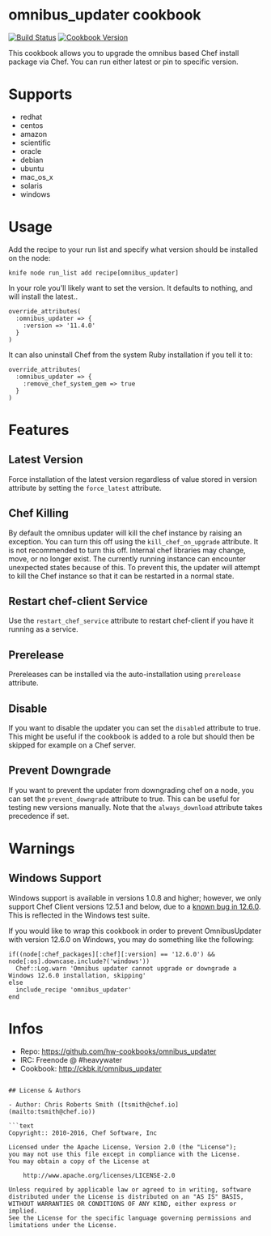 # omnibus_updater cookbook

[![Build Status](https://travis-ci.org/chef-cookbooks/omnibus_updater.svg?branch=master)](http://travis-ci.org/chef-cookbooks/omnibus_updater) [![Cookbook Version](https://img.shields.io/cookbook/v/omnibus_updater.svg)](https://supermarket.chef.io/cookbooks/omnibus_updater)

This cookbook allows you to upgrade the omnibus based Chef install package via Chef. You can run either latest or pin to specific version.

# Supports

- redhat
- centos
- amazon
- scientific
- oracle
- debian
- ubuntu
- mac_os_x
- solaris
- windows

# Usage

Add the recipe to your run list and specify what version should be installed on the node:

`knife node run_list add recipe[omnibus_updater]`

In your role you'll likely want to set the version. It defaults to nothing, and will install the latest..

```
override_attributes(
  :omnibus_updater => {
    :version => '11.4.0'
  }
)
```

It can also uninstall Chef from the system Ruby installation if you tell it to:

```
override_attributes(
  :omnibus_updater => {
    :remove_chef_system_gem => true
  }
)
```

# Features

## Latest Version

Force installation of the latest version regardless of value stored in version attribute by setting the `force_latest` attribute.

## Chef Killing

By default the omnibus updater will kill the chef instance by raising an exception. You can turn this off using the `kill_chef_on_upgrade` attribute. It is not recommended to turn this off. Internal chef libraries may change, move, or no longer exist. The currently running instance can encounter unexpected states because of this. To prevent this, the updater will attempt to kill the Chef instance so that it can be restarted in a normal state.

## Restart chef-client Service

Use the `restart_chef_service` attribute to restart chef-client if you have it running as a service.

## Prerelease

Prereleases can be installed via the auto-installation using `prerelease` attribute.

## Disable

If you want to disable the updater you can set the `disabled` attribute to true. This might be useful if the cookbook is added to a role but should then be skipped for example on a Chef server.

## Prevent Downgrade

If you want to prevent the updater from downgrading chef on a node, you can set the `prevent_downgrade` attribute to true. This can be useful for testing new versions manually. Note that the `always_download` attribute takes precedence if set.

# Warnings

## Windows Support

Windows support is available in versions 1.0.8 and higher; however, we only support Chef Client versions 12.5.1 and below, due to a [known bug in 12.6.0](https://github.com/chef/chef/issues/4623). This is reflected in the Windows test suite.

If you would like to wrap this cookbook in order to prevent OmnibusUpdater with version 12.6.0 on Windows, you may do something like the following:

```
if((node[:chef_packages][:chef][:version] == '12.6.0') && node[:os].downcase.include?('windows'))
  Chef::Log.warn 'Omnibus updater cannot upgrade or downgrade a Windows 12.6.0 installation, skipping'
else
  include_recipe 'omnibus_updater'
end
```

# Infos

- Repo: <https://github.com/hw-cookbooks/omnibus_updater>
- IRC: Freenode @ #heavywater
- Cookbook: <http://ckbk.it/omnibus_updater>

```

## License & Authors

- Author: Chris Roberts Smith ([tsmith@chef.io](mailto:tsmith@chef.io))

```text
Copyright:: 2010-2016, Chef Software, Inc

Licensed under the Apache License, Version 2.0 (the "License");
you may not use this file except in compliance with the License.
You may obtain a copy of the License at

    http://www.apache.org/licenses/LICENSE-2.0

Unless required by applicable law or agreed to in writing, software
distributed under the License is distributed on an "AS IS" BASIS,
WITHOUT WARRANTIES OR CONDITIONS OF ANY KIND, either express or implied.
See the License for the specific language governing permissions and
limitations under the License.
```